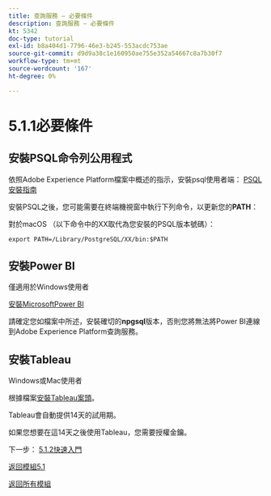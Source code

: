 ```yaml
---
title: 查詢服務 — 必要條件
description: 查詢服務 — 必要條件
kt: 5342
doc-type: tutorial
exl-id: b8a404d1-7796-46e3-b245-553acdc753ae
source-git-commit: d9d9a38c1e160950ae755e352a54667c8a7b30f7
workflow-type: tm+mt
source-wordcount: '167'
ht-degree: 0%

---
```


# 5.1.1必要條件

## 安裝PSQL命令列公用程式

依照Adobe Experience Platform檔案中概述的指示，安裝psql使用者端：
[PSQL安裝指南](https://experienceleague.adobe.com/docs/experience-platform/query/clients/psql.html)

安裝PSQL之後，您可能需要在終端機視窗中執行下列命令，以更新您的&#x200B;**PATH**：

對於macOS （以下命令中的XX取代為您安裝的PSQL版本號碼）：

`export PATH=/Library/PostgreSQL/XX/bin:$PATH`

## 安裝Power BI

僅適用於Windows使用者

[安裝MicrosoftPower BI](https://experienceleague.adobe.com/docs/experience-platform/query/clients/power-bi.html)

請確定您如檔案中所述，安裝確切的&#x200B;**npgsql**&#x200B;版本，否則您將無法將Power BI連線到Adobe Experience Platform查詢服務。

## 安裝Tableau

Windows或Mac使用者

根據檔案[安裝Tableau案頭](https://experienceleague.adobe.com/docs/experience-platform/query/clients/tableau.html)。

Tableau會自動提供14天的試用期。

如果您想要在這14天之後使用Tableau，您需要授權金鑰。

下一步： [5.1.2快速入門](./ex2.md)

[返回模組5.1](./query-service.md)

[返回所有模組](../../../overview.md)
